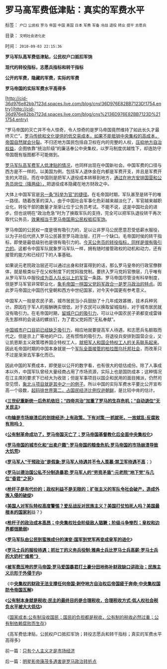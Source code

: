 # 罗马高军费低津贴：真实的军费水平

标签： `户口` `公民权` `罗马` `帝国` `中国` `美国` `日本` `军费` `军备` `冷战` `退役` `转业` `提干` `志愿兵` 

目录： `文明社会进化史`

时间： `2010-09-03 22:15:36`

**罗马军队高军费低津贴，公民权户口抵扣军饷**

**现代的转役指标，志愿兵指标和转干指标**

**公开的军费，隐藏的军费，实际的军费**

**罗马帝国的实际军费水平高得多**

[http://cid-36d976e82bb7123d.spaces.live.com/blog/cns!36D976E82BB7123D!1754.entry](http://cid-36d976e82bb7123d.spaces.live.com/blog/cns%2136D976E82BB7123D%211754.entry)

“罗马帝国的灭亡并不令人惊奇，令人惊奇的是罗马帝国竟然维持了如此长久才最终灭亡”。[罗马传统和文化提供的低交易成本，如果不能抵销中央集权的高成本，帝国自然就会分裂](../../../2009/11/6/语言文化和交易成本和分离统一的关系.md)。不归还地方国民包括自卫权在内的完整的人权，[压抑地方自治权益](../../../2010/6/29/地区自治是天然的“多党制”和集会结社的天赋权力.md)，企图依靠“统治阶级”的廉洁奉公中央集权，以罗马制度优越性下，却连防守帝国既有版图都不可能做到。

[罗马军队高军费军人低津贴的情况](../../../2010/9/1/罗马抓壮丁义务兵役制；薪金只有雅典十分一.md)，也同样出现在中国新社会。中国军费的口径与西方是不一样的。以美国为例，包括军人退休金在内都是军费开支，并且是军费开支的大项目。而在中国则是把军人退役成本转移到地方，[通过在地方安排国营和公务员岗位（降两级），](../../../2009/12/9/现代科举之高考、国考、公务员和考研.md)把退役成本隐藏在地方财政之中。

大体上中国军官是[另一条“科举为官”的捷径](../../../2010/4/12/古埃及的科举和官僚主义传统.md)。在毛帝国时期，军队甚至是转干的唯一路径。随着改革的深入，由于中国社会军事化色彩越来越淡化了，军官越来越职业化，转役干部的数量才渐渐让位于公务员考试。不能不说，这是中国社会的进步。但也说明在“政治危急”时为了换取军队的支持，完全可以把军队退役转干再次取代公务员，[效果相当于罗马帝国用公民权抵扣军饷](../../../2008/9/7/为什么统一地中海世界是罗马而不是迦太基.md)。

罗马帝国的公民权一度是很有吸引力的，足以让非罗马公民愿意忍受低薪水服役，以为子孙后代挤入罗马公民甚至罗马政治层，打开一个缺口。毛帝国时侯的转干指标，即使是最低级别也是很有吸引力的。[今天公务员的转役指标，同样是很有吸引力的](../../../2010/7/23/疑过从有得廉政，疑罪从无保平安.md)。这都令中国军队就象罗马军队一样，拥有随时接管政权的动机和动力，还有接管的能力和已经打下的人事基础。

如果说元老院政治层还可以通过出身和财富得到的话，那么罗马皇帝的行政官僚群体，就是极类似于在父权制度下的党妈独党制。要挤入罗马党妈官僚层，几乎唯有从罗马军队中服役[成为百人队长以上的军官](../../../2010/8/12/罗马帝国百人队长的百人队.md)一条路。罗马帝国尽管没有科举制度，但是罗马军官非常职业化，[象毛帝国一样国父党妈军政合一是罗马政治的特点](../../../2010/8/12/“N党制”的罗马走进了死胡同.md)。因此罗马帝国比中国历代皇朝和西方中世纪国家，对今天中国更有参考意义。

中国军人一般是农民子弟，城市居民当小兵鼓励了十几年成效甚微，技术兵种另计。原因在于军人的报酬确实很低，对于农民可以换取留城指标，对于城市居民就没有吸引力。在毛帝国时期，[留城户口的吸引力](../../../2009/9/1/户口不是政府福利也不是可交换的品种.md)，可以让中国农民子弟都变成雷锋先生那样的会说话的螺丝钉，为了君父党妈而“无私奉献”。

[中国城市户口目前已经缺乏吸引力](../../../2009/10/30/全国被剥离的国民福利集中在几个城市分发好吗？.md)，相应地就要提高军人待遇，和志愿兵名额取而代之。但是京上广等地的户口，还有惯性的吸引力。将退役兵安排到国营企业，又让凯恩斯主义政策喂养国企特权工人，[就把军人和国企特权工人的关系联系起来](../../../2009/8/10/舆论层精神抵抗法.md)。因此毛帝国时期的中国本身就是一个[军队全面接管的柏拉图乌托邦社会](../../../2010/7/21/柏拉图的乌托邦就是社会主义.md)，而改革只不过是渐渐去军事化而已。

因此中国的军费成本，即使是以公开的数字看，也有很大的低估成份。除了人事成本以外，中国军队曾经大量经商占用了市场资源，实际上也是国防成本；这种情况在江主席的要求下已经大为收敛；但是军事项目以国企和民用的面目摊派，仍然司空见惯，[象北斗项目就是其中之一的例子](../../../2009/12/27/面子工程和奴才经济.md)。所以中国的实际军费水平要比公开宣布高一个级数，[起码排世界第二，占国民经济比例仅逊朝鲜](../../../2010/9/2/中央集权的财政无法支撑任何帝国，国防令帝国瓦解.md)，是比较中肯的估计。

《[**三世纪重新统一后危机依旧；“四帝共治”加重了罗马的生存危机；“自动退位”无关民主**](../../../2010/8/29/中央集权令罗马“独”亦裂不独也分裂.md)》

《[**均输是市场崩溃后的划拨经济;上有政策，下有对策;一抓就死，一放就乱;反腐败有用吗;》**](../../../2010/8/29/腐败：上有政策，下有对策？一抓就死，一放就乱？.md)

《[**公有制革命成功了，罗马帝国灭亡了；罗马帝国基督教化后全面中央集权化**](../../../2010/8/29/公有制革命成功了，不缺信仰了，罗马帝国灭亡了.md)》

《[**罗马帝国的城市化和“出卖户籍”;罗马帝国的粮食危机;罗马帝国的市场崩溃导致大饥荒**](../../../2010/8/30/罗马帝国城市化和“出卖户籍”,粮食危机和大饥荒.md)》

《[**罗马军人“干预政治”是假象;罗马军人待遇并不令人羡慕;禁卫军待遇不高**](../../../2010/8/30/罗马军人待遇并不令人羡慕.md)；》

《[**罗马以德治国公私不分制造暴君;罗马军人的“劳资矛盾”;元老院“地下党”与几位“昏君”之死**](../../../2010/8/30/罗马军人的“劳资矛盾”；罗马的“地下党”活动.md)》

《[**枪杆子是有代价的；政权利益不是无限的；扩张主义的军队令社会破产，造成外族入侵的破绽**](../../../2010/8/31/罗马皇帝的枪杆子是有代价的.md)》

《[**美国人对军队特权高度警惕？爱反战反对民族主义？美国打仗怕死人吗？美国最根本的国家利**](../../../2010/8/31/美国人为什么反战？美国打仗怕死人吗？.md)益？》

《[**枪杆子的政治成本高昂；中央集权社会阶级敌人猖獗；阶级斗争惨烈；皇权和边界都很脆弱**](../../../2010/8/31/罗马帝国的皇权和边界都很脆弱.md)》

《[**罗马军队由公民到蛮族成分的演变;国军到党军再变成皇军的进化**](../../../2010/9/1/罗马军队由国军到党军再进化成皇军.md)》

《[**罗马士兵的服役待遇；抓壮丁的义务兵役制;雅典士兵比罗马士兵高薪;罗马士兵的大奶村“维希”》**](../../../2010/9/1/罗马抓壮丁义务兵役制；薪金只有雅典十分一.md)

《[**被军费压垮的罗马帝国;罗马爱国暴君打土豪分田地弥补财政缺口讲政治；民族主义示形于外侵于内**](../../../2010/9/1/被军费压垮的罗马帝国;民族主义的经济政治动机.md)》

《中[**央集权的财政无法支撑任何帝国;剥夺地方自治权后帝国疲于奔命;中央集权国防令帝国瓦解**](../../../2010/9/2/中央集权的财政无法支撑任何帝国，国防令帝国瓦解.md)》

《[**公有制本身就是税收;民主的最终目的是合理税收，合理税收方式;低人权社会税负水平被大大低估**](../../../2010/9/2/民主目的是合理税收;公有制就是税收;税负低估.md)》

《[国家成本;公有制没收国民；国民的负担都是税收，公有制的税收必然过重；公有制依赖腐败而生存](../../../2010/9/2/国民的负担都是税收;税收不要“没收国民”.md)》

《高军费低津贴，公民权户口抵扣军饷；转役志愿兵和转干指标；真实的军费水平高得多》



前一篇：[只有个人主义才是市场经济](../../../2010/9/3/只有个人主义才是市场经济.md)

后一篇：[明星影帝康茂多遇害是罗马政治转折点](../../../2010/9/3/明星影帝康茂多遇害是罗马政治转折点.md)